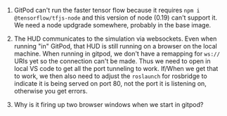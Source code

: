 1) GitPod can't run the faster tensor flow because it requires `npm i @tensorflow/tfjs-node` and this version of node (0.19) can't support it.  We need a node updgrade somewhere, probably in the base image.

2) The HUD communicates to the simulation via websockets.  Even when running "in" GitPod, that HUD is still running on a browser on the local machine.  When running in gitpod, we don't have a remapping for `ws://` URIs yet so the connection can't be made.  Thus we need to open in local VS code to get all the port tunneling to work.  If/When we get that to work, we then also need to adjust the `roslaunch` for rosbridge to indicate it is being served on port 80, not the port it is listening on, otherwise you get errors.

3) Why is it firing up two browser windows when we start in gitpod?